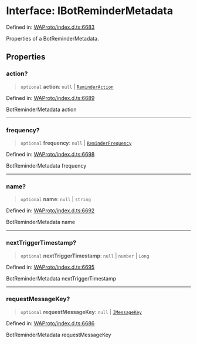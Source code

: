 # Interface: IBotReminderMetadata

Defined in: [WAProto/index.d.ts:6683](https://github.com/Fokusdotid/bail/blob/a029a4f9908cd3806112e8438f5a31dda1376b84/WAProto/index.d.ts#L6683)

Properties of a BotReminderMetadata.

## Properties

### action?

> `optional` **action**: `null` \| [`ReminderAction`](../namespaces/BotReminderMetadata/enumerations/ReminderAction.md)

Defined in: [WAProto/index.d.ts:6689](https://github.com/Fokusdotid/bail/blob/a029a4f9908cd3806112e8438f5a31dda1376b84/WAProto/index.d.ts#L6689)

BotReminderMetadata action

***

### frequency?

> `optional` **frequency**: `null` \| [`ReminderFrequency`](../namespaces/BotReminderMetadata/enumerations/ReminderFrequency.md)

Defined in: [WAProto/index.d.ts:6698](https://github.com/Fokusdotid/bail/blob/a029a4f9908cd3806112e8438f5a31dda1376b84/WAProto/index.d.ts#L6698)

BotReminderMetadata frequency

***

### name?

> `optional` **name**: `null` \| `string`

Defined in: [WAProto/index.d.ts:6692](https://github.com/Fokusdotid/bail/blob/a029a4f9908cd3806112e8438f5a31dda1376b84/WAProto/index.d.ts#L6692)

BotReminderMetadata name

***

### nextTriggerTimestamp?

> `optional` **nextTriggerTimestamp**: `null` \| `number` \| `Long`

Defined in: [WAProto/index.d.ts:6695](https://github.com/Fokusdotid/bail/blob/a029a4f9908cd3806112e8438f5a31dda1376b84/WAProto/index.d.ts#L6695)

BotReminderMetadata nextTriggerTimestamp

***

### requestMessageKey?

> `optional` **requestMessageKey**: `null` \| [`IMessageKey`](IMessageKey.md)

Defined in: [WAProto/index.d.ts:6686](https://github.com/Fokusdotid/bail/blob/a029a4f9908cd3806112e8438f5a31dda1376b84/WAProto/index.d.ts#L6686)

BotReminderMetadata requestMessageKey
